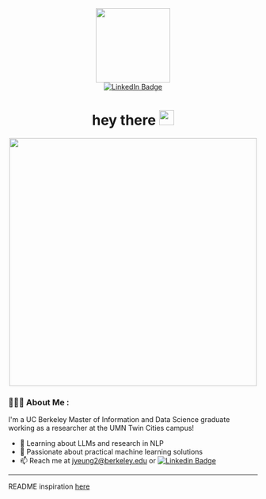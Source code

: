 
<div id="header" align="center">
  <img src="https://media.giphy.com/media/k0ijJhqrUP4T2EvmJ1/giphy.gif" width="150"/>

  <div id="badges" align="center">
    <a href="https://www.linkedin.com/in/jeremyyeung1/">
      <img src="https://img.shields.io/badge/LinkedIn-blue?style=for-the-badge&logo=linkedin&logoColor=white" alt="LinkedIn Badge"/>
    </a>
  </div>

  <div id="counter" align="center">
    <img src="https://komarev.com/ghpvc/?username=jyeung2&style=flat-square&color=blue" alt="" />
  </div>

  <h1 align="center">
    hey there
    <img src="https://media.giphy.com/media/hvRJCLFzcasrR4ia7z/giphy.gif" width="30px"/>
  </h1>
</div>

<div id="header1" align="center">
  <img src="https://www.dataquest.io/wp-content/uploads/2019/05/what-is-data-science-1.jpg" width="500"/>
</div>

### 👨🏻‍💻 About Me : 
I'm a UC Berkeley Master of Information and Data Science graduate working as a researcher at the UMN Twin Cities campus!
- 🌱 Learning about LLMs and research in NLP
- 🤘 Passionate about practical machine learning solutions
- 📫 Reach me at jyeung2@berkeley.edu or [![Linkedin Badge](https://img.shields.io/badge/LinkedIn-blue?style=flat&logo=Linkedin&logoColor=white)](https://www.linkedin.com/in/jeremyyeung1/)

---

README inspiration [here](https://www.sitepoint.com/github-profile-readme/)
